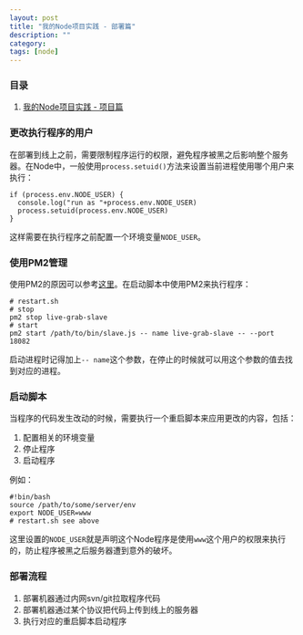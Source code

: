 ```yaml
---
layout: post
title: "我的Node项目实践 - 部署篇"
description: ""
category: 
tags: [node]
---
```


### 目录

1. [我的Node项目实践 - 项目篇](/posts/2016/08/18/node-project-in-action.html)

### 更改执行程序的用户

在部署到线上之前，需要限制程序运行的权限，避免程序被黑之后影响整个服务器。在Node中，一般使用`process.setuid()`方法来设置当前进程使用哪个用户来执行：

    if (process.env.NODE_USER) {
      console.log("run as "+process.env.NODE_USER)
      process.setuid(process.env.NODE_USER)
    }

这样需要在执行程序之前配置一个环境变量`NODE_USER`。

### 使用PM2管理

使用PM2的原因可以参考[这里](/posts/2016/07/16/node-pm2.html)。在启动脚本中使用PM2来执行程序：

    # restart.sh
    # stop
    pm2 stop live-grab-slave
    # start
    pm2 start /path/to/bin/slave.js -- name live-grab-slave -- --port 18082

启动进程时记得加上`-- name`这个参数，在停止的时候就可以用这个参数的值去找到对应的进程。

### 启动脚本

当程序的代码发生改动的时候，需要执行一个重启脚本来应用更改的内容，包括：

1. 配置相关的环境变量
2. 停止程序
3. 启动程序

例如：

    #!bin/bash
    source /path/to/some/server/env
    export NODE_USER=www
    # restart.sh see above

这里设置的`NODE_USER`就是声明这个Node程序是使用`www`这个用户的权限来执行的，防止程序被黑之后服务器遭到意外的破坏。

### 部署流程

1. 部署机器通过内网svn/git拉取程序代码
2. 部署机器通过某个协议把代码上传到线上的服务器
3. 执行对应的重启脚本启动程序
